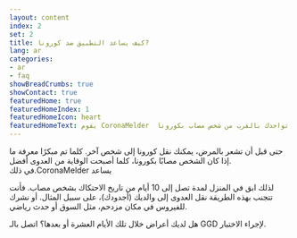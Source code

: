 ```yaml
---
layout: content
index: 2
set: 2
title: كيف يساعد التطبيق ضد كورونا?
lang: ar
categories:
- ar
- faq
showBreadCrumbs: true
showContact: true
featuredHome: true
featuredHomeIndex: 1
featuredHomeIcon: heart
featuredHomeText: يقوم CoronaMelder  بتحذيرك بعد تواجدك بالقرب من شخص مصاب بكورونا.
---
```


حتى قبل أن تشعر بالمرض، يمكنك نقل كورونا إلى شخص آخر. كلما تم مبكرًا معرفة ما إذا كان الشخص مصابًا بكورونا، كلما أصبحت الوقاية من العدوى أفضل.      
 في ذلك.CoronaMelder يساعد 


لذلك ابق في المنزل لمدة تصل إلى 10 أيام من تاريخ الاحتكاك بشخص مصاب. 
فأنت تتجنب بهذه الطريقة نقل العدوى إلى والديك (أجدودك)، على سبيل المثال. أو نشرك للفيروس في مكان مزدحم، مثل السوق أو حدث رياضي.


هل لديك أعراض خلال تلك الأيام العشرة أو بعدها؟ اتصل بالـ GGD لإجراء الاختبار.

